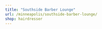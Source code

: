 ```yaml
---
title: "Southside Barber Lounge"
url: /minneapolis/southside-barber-lounge/
shop: hairdresser
---
```

